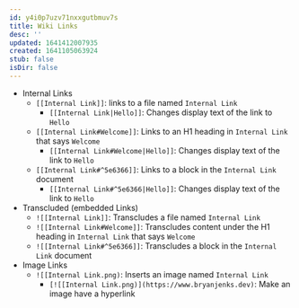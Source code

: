 ```yaml
---
id: y4i0p7uzv71nxxgutbmuv7s
title: Wiki Links
desc: ''
updated: 1641412007935
created: 1641105063924
stub: false
isDir: false
---
```



- Internal Links
  - `[[Internal Link]]`: links to a file named `Internal Link`
    - `[[Internal Link|Hello]]`: Changes display text of the link to `Hello`
  - `[[Internal Link#Welcome]]`: Links to an H1 heading in `Internal Link` that says `Welcome`
    - `[[Internal Link#Welcome|Hello]]`: Changes display text of the link to `Hello`
  - `[[Internal Link#^5e6366]]`: Links to a block in the `Internal Link` document
    - `[[Internal Link#^5e6366|Hello]]`: Changes display text of the link to `Hello`
- Transcluded (embedded Links)
  - `![[Internal Link]]`: Transcludes a file named `Internal Link`
  - `![[Internal Link#Welcome]]`: Transcludes content under the H1 heading in `Internal Link` that says `Welcome`
  - `![[Internal Link#^5e6366]]`: Transcludes a block in the `Internal Link` document
- Image Links
  - `![[Internal Link.png)`: Inserts an image named `Internal Link`
    - `[![[Internal Link.png)](https://www.bryanjenks.dev)`: Make an image have a hyperlink
